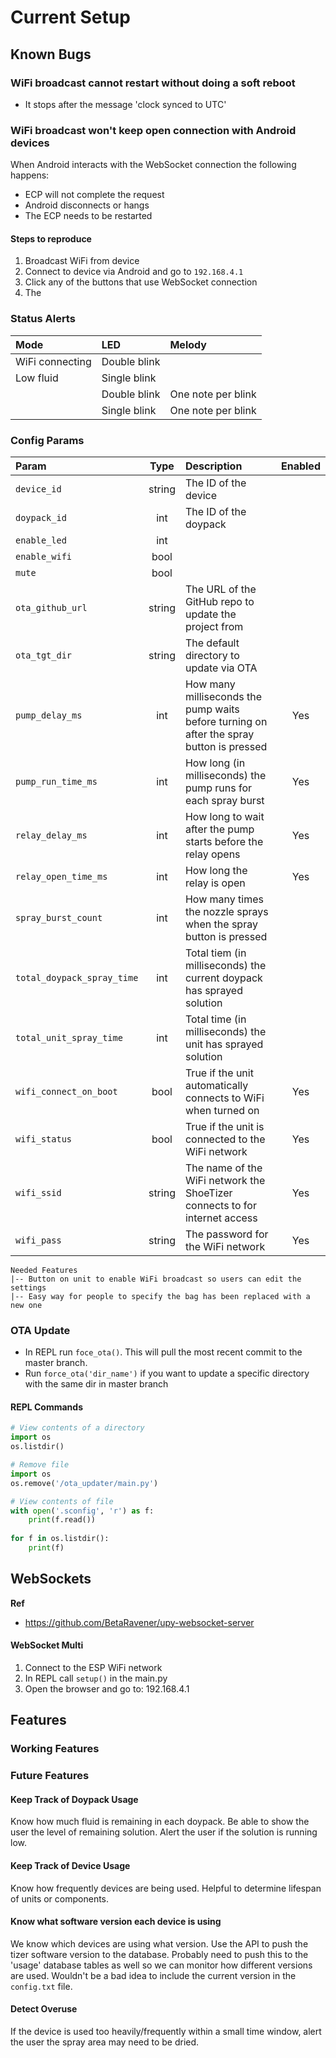 # Current Setup

## Known Bugs

### WiFi broadcast cannot restart without doing a soft reboot
   * It stops after the message 'clock synced to UTC'

### WiFi broadcast won't keep open connection with Android devices
When Android interacts with the WebSocket connection the following happens:
* ECP will not complete the request
* Android disconnects or hangs
* The ECP needs to be restarted

#### Steps to reproduce
1. Broadcast WiFi from device
2. Connect to device via Android and go to `192.168.4.1`
3. Click any of the buttons that use WebSocket connection
4. The

### Status Alerts


| Mode            | LED          | Melody             |
|:----------------|:-------------|:-------------------|
| WiFi connecting | Double blink |                    |
| Low fluid       | Single blink |                    |
|                 | Double blink | One note per blink |
|                 | Single blink | One note per blink |

### Config Params

| Param                       |  Type  | Description                                                                              | Enabled |
|:----------------------------|:------:|:-----------------------------------------------------------------------------------------|:-------:|
| `device_id`                 | string | The ID of the device                                                                     |         |
| `doypack_id`                |  int   | The ID of the doypack                                                                    |         |
| `enable_led`                |  int   |                                                                                          |         |
| `enable_wifi`               |  bool  |                                                                                          |         |
| `mute`                      |  bool  |                                                                                          |         |
| `ota_github_url`            | string | The URL of the GitHub repo to update the project from                                    |         |
| `ota_tgt_dir`               | string | The default directory to update via OTA                                                  |         |
| `pump_delay_ms`             |  int   | How many milliseconds the pump waits before turning on after the spray button is pressed |   Yes   |
| `pump_run_time_ms`          |  int   | How long (in milliseconds) the pump runs for each spray burst                            |   Yes   |
| `relay_delay_ms`            |  int   | How long to wait after the pump starts before the relay opens                            |   Yes   |
| `relay_open_time_ms`        |  int   | How long the relay is open                                                               |   Yes   |
| `spray_burst_count`         |  int   | How many times the nozzle sprays when the spray button is pressed                        |         |
| `total_doypack_spray_time ` |  int   | Total tiem (in milliseconds) the current doypack has sprayed solution                    |         |
| `total_unit_spray_time`     |  int   | Total time (in milliseconds) the unit has sprayed solution                               |         |
| `wifi_connect_on_boot`      |  bool  | True if the unit automatically connects to WiFi when turned on                           |   Yes   |
| `wifi_status`               |  bool  | True if the unit is connected to the WiFi network                                        |   Yes   |
| `wifi_ssid`                 | string | The name of the WiFi network the ShoeTizer connects to for internet access               |   Yes   |
| `wifi_pass`                 | string | The password for the WiFi network                                                        |   Yes   |


```
Needed Features
|-- Button on unit to enable WiFi broadcast so users can edit the settings
|-- Easy way for people to specify the bag has been replaced with a new one
```



### OTA Update
* In REPL run `foce_ota()`.  This will pull the most recent commit to the master branch.
* Run `force_ota('dir_name')` if you want to update a specific directory with the same dir in master branch



#### REPL Commands
```python
# View contents of a directory
import os
os.listdir()

# Remove file
import os
os.remove('/ota_updater/main.py')

# View contents of file
with open('.sconfig', 'r') as f:
    print(f.read())
    
for f in os.listdir():
    print(f)
```



## WebSockets

**Ref**
* https://github.com/BetaRavener/upy-websocket-server

#### WebSocket Multi
1. Connect to the ESP WiFi network
2. In REPL call `setup()` in the main.py
3. Open the browser and go to: 192.168.4.1



## Features

### Working Features


### Future Features

#### Keep Track of Doypack Usage
Know how much fluid is remaining in each doypack.  Be able to show the user the level of
remaining solution.  Alert the user if the solution is running low.

#### Keep Track of Device Usage
Know how frequently devices are being used.  Helpful to determine lifespan of units or
components.

#### Know what software version each device is using
We know which devices are using what version.  Use the API to push the tizer software version to the database.
Probably need to push this to the 'usage' database tables as well so we can monitor how different versions
are used.  Wouldn't be a bad idea to include the current version in the `config.txt` file.

#### Detect Overuse
If the device is used too heavily/frequently within a small time window, alert the
user the spray area may need to be dried.
